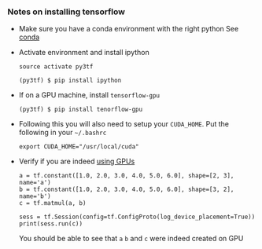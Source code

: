 ### Notes on installing tensorflow

* Make sure you have a conda environment with the right python See [conda](../conda.md)

* Activate environment and install ipython
  ```
  source activate py3tf

  (py3tf) $ pip install ipython
  ```

* If on a GPU machine, install `tensorflow-gpu`
  ```
  (py3tf) $ pip install tenorflow-gpu
  ```

* Following this you will also need to setup your `CUDA_HOME`. Put the following in your `~/.bashrc`
  ```
  export CUDA_HOME="/usr/local/cuda"
  ```

* Verify if you are indeed [using GPUs](https://www.tensorflow.org/tutorials/using_gpu)

  ```
  a = tf.constant([1.0, 2.0, 3.0, 4.0, 5.0, 6.0], shape=[2, 3], name='a')
  b = tf.constant([1.0, 2.0, 3.0, 4.0, 5.0, 6.0], shape=[3, 2], name='b')
  c = tf.matmul(a, b)

  sess = tf.Session(config=tf.ConfigProto(log_device_placement=True))
  print(sess.run(c))
  ```
  You should be able to see that `a` `b` and `c` were indeed created on GPU
